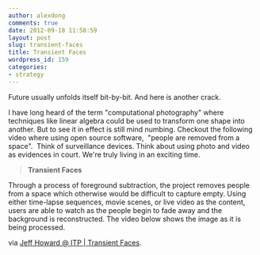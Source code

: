 ```yaml
---
author: alexdong
comments: true
date: 2012-09-18 11:58:59
layout: post
slug: transient-faces
title: Transient Faces
wordpress_id: 159
categories:
- strategy
---
```


Future usually unfolds itself bit-by-bit. And here is another crack.

I have long heard of the term "computational photography" where techniques like linear algebra could be used to transform one shape into another. But to see it in effect is still mind numbing. Checkout the following video where using open source software,  "people are removed from a space".  Think of surveillance devices. Think about using photo and video as evidences in court. We're truly living in an exciting time.


> **Transient Faces**



Through a process of foreground subtraction, the project removes people from a space which otherwise would be difficult to capture empty. Using either time-lapse sequences, movie scenes, or live video as the content, users are able to watch as the people begin to fade away and the background is reconstructed. The video below shows the image as it is being processed.


via [Jeff Howard @ ITP | Transient Faces](http://itp.jeffhoward.ca/projects/transient-faces/).
